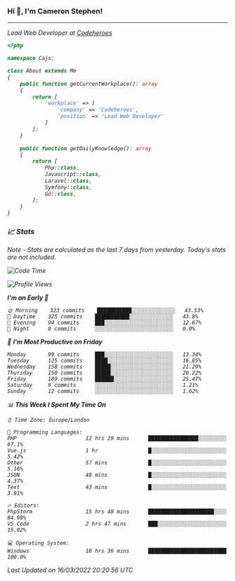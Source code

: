 ### Hi 👋, I'm Cameron Stephen!
<hr>
<p><em>Lead Web Developer at <a href="https://codeheroes.co.uk">Codeheroes</a></p>


```php
<?php

namespace Cajs;

class About extends Me
{
    public function getCurrentWorkplace(): array
    {
        return [
            'workplace' => [
                'company' => 'Codeheroes',
                'position' => 'Lead Web Developer'
            ]
        ];
    }

    public function getDailyKnowledge(): array
    {
        return [
            Php::class,
            Javascript::class,
            Laravel::class,
            Symfony::class,
            Go::class,
        ];
    }
}
```

### 📈 Stats
<p><em>Note - Stats are calculated as the last 7 days from yesterday. Today's stats are not included.</em></p>


<!--START_SECTION:waka-->
![Code Time](http://img.shields.io/badge/Code%20Time-2%2C736%20hrs%2036%20mins-blue)

![Profile Views](http://img.shields.io/badge/Profile%20Views-53-blue)

**I'm an Early 🐤** 

```text
🌞 Morning    323 commits    ███████████░░░░░░░░░░░░░░   43.53% 
🌆 Daytime    325 commits    ███████████░░░░░░░░░░░░░░   43.8% 
🌃 Evening    94 commits     ███░░░░░░░░░░░░░░░░░░░░░░   12.67% 
🌙 Night      0 commits      ░░░░░░░░░░░░░░░░░░░░░░░░░   0.0%

```
📅 **I'm Most Productive on Friday** 

```text
Monday       99 commits     ███░░░░░░░░░░░░░░░░░░░░░░   13.34% 
Tuesday      125 commits    ████░░░░░░░░░░░░░░░░░░░░░   16.85% 
Wednesday    158 commits    █████░░░░░░░░░░░░░░░░░░░░   21.29% 
Thursday     150 commits    █████░░░░░░░░░░░░░░░░░░░░   20.22% 
Friday       189 commits    ██████░░░░░░░░░░░░░░░░░░░   25.47% 
Saturday     9 commits      ░░░░░░░░░░░░░░░░░░░░░░░░░   1.21% 
Sunday       12 commits     ░░░░░░░░░░░░░░░░░░░░░░░░░   1.62%

```


📊 **This Week I Spent My Time On** 

```text
⌚︎ Time Zone: Europe/London

💬 Programming Languages: 
PHP                      12 hrs 29 mins      ████████████████░░░░░░░░░   67.1% 
Vue.js                   1 hr                █░░░░░░░░░░░░░░░░░░░░░░░░   5.42% 
Other                    57 mins             █░░░░░░░░░░░░░░░░░░░░░░░░   5.16% 
JSON                     48 mins             █░░░░░░░░░░░░░░░░░░░░░░░░   4.37% 
Text                     43 mins             █░░░░░░░░░░░░░░░░░░░░░░░░   3.91%

🔥 Editors: 
PhpStorm                 15 hrs 48 mins      █████████████████████░░░░   84.98% 
VS Code                  2 hrs 47 mins       ███░░░░░░░░░░░░░░░░░░░░░░   15.02%

💻 Operating System: 
Windows                  18 hrs 36 mins      █████████████████████████   100.0%

```


 Last Updated on 16/03/2022 20:20:56 UTC
<!--END_SECTION:waka-->
